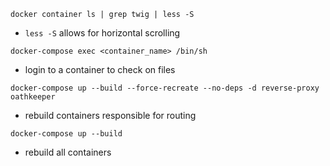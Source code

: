`docker container ls | grep twig | less -S`
- `less -S` allows for horizontal scrolling

`docker-compose exec <container_name> /bin/sh`
- login to a container to check on files

`docker-compose up --build --force-recreate --no-deps -d reverse-proxy oathkeeper`
- rebuild containers responsible for routing

`docker-compose up --build`
- rebuild all containers
